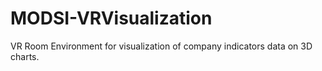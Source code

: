 # MODSI-VRVisualization
VR Room Environment for visualization of company indicators data on 3D charts.
 
